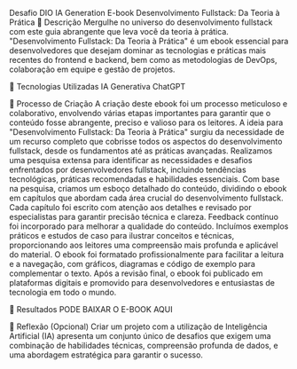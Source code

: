 Desafio DIO IA Generation E-book Desenvolvimento Fullstack: Da Teoria à Prática
📒 Descrição
Mergulhe no universo do desenvolvimento fullstack com este guia abrangente que leva você da teoria à prática. "Desenvolvimento Fullstack: Da Teoria à Prática" é um ebook essencial para desenvolvedores que desejam dominar as tecnologias e práticas mais recentes do frontend e backend, bem como as metodologias de DevOps, colaboração em equipe e gestão de projetos.

🤖 Tecnologias Utilizadas
IA Generativa ChatGPT

🧐 Processo de Criação
A criação deste ebook foi um processo meticuloso e colaborativo, envolvendo várias etapas importantes para garantir que o conteúdo fosse abrangente, preciso e valioso para os leitores. A ideia para "Desenvolvimento Fullstack: Da Teoria à Prática" surgiu da necessidade de um recurso completo que cobrisse todos os aspectos do desenvolvimento fullstack, desde os fundamentos até as práticas avançadas. Realizamos uma pesquisa extensa para identificar as necessidades e desafios enfrentados por desenvolvedores fullstack, incluindo tendências tecnológicas, práticas recomendadas e habilidades essenciais. Com base na pesquisa, criamos um esboço detalhado do conteúdo, dividindo o ebook em capítulos que abordam cada área crucial do desenvolvimento fullstack. Cada capítulo foi escrito com atenção aos detalhes e revisado por especialistas para garantir precisão técnica e clareza. Feedback contínuo foi incorporado para melhorar a qualidade do conteúdo. Incluímos exemplos práticos e estudos de caso para ilustrar conceitos e técnicas, proporcionando aos leitores uma compreensão mais profunda e aplicável do material. O ebook foi formatado profissionalmente para facilitar a leitura e a navegação, com gráficos, diagramas e código de exemplo para complementar o texto. Após a revisão final, o ebook foi publicado em plataformas digitais e promovido para desenvolvedores e entusiastas de tecnologia em todo o mundo.

🚀 Resultados
PODE BAIXAR O E-BOOK AQUI

💭 Reflexão (Opcional)
Criar um projeto com a utilização de Inteligência Artificial (IA) apresenta um conjunto único de desafios que exigem uma combinação de habilidades técnicas, compreensão profunda de dados, e uma abordagem estratégica para garantir o sucesso.
